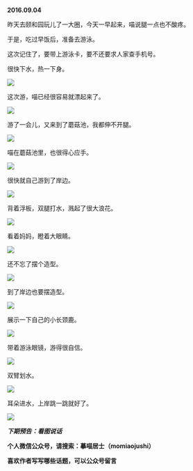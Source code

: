 
          
            
**2016.09.04**

昨天去颐和园玩儿了一大圈，今天一早起来，喵说腿一点也不酸疼。

于是，吃过早饭后，准备去游泳。

这次记住了，要带上游泳卡，要不还要求人家查手机号。

很快下水，热一下身。




![](//upload-images.jianshu.io/upload_images/51001-ab17e6089bde64aa.jpg)




这次游，喵已经很容易就漂起来了。




![](//upload-images.jianshu.io/upload_images/51001-1f8732014bb839d0.jpg)




游了一会儿，又来到了蘑菇池，我都伸不开腿。




![](//upload-images.jianshu.io/upload_images/51001-55cd55f742f7383d.jpg)




喵在蘑菇池里，也很得心应手。




![](//upload-images.jianshu.io/upload_images/51001-a06a0e7b95e14184.jpg)




很快就自己游到了岸边。




![](//upload-images.jianshu.io/upload_images/51001-bece27a2a70c8e72.jpg)




背着浮板，双腿打水，溅起了很大浪花。




![](//upload-images.jianshu.io/upload_images/51001-132f1ce752d17ba0.jpg)




看着妈妈，瞪着大眼睛。




![](//upload-images.jianshu.io/upload_images/51001-ec2b872343977f7e.jpg)




还不忘了摆个造型。




![](//upload-images.jianshu.io/upload_images/51001-5e89a44d75db85d1.jpg)




到了岸边也要摆造型。




![](//upload-images.jianshu.io/upload_images/51001-f89f12549f6f0a1f.jpg)




展示一下自己的小长颈鹿。




![](//upload-images.jianshu.io/upload_images/51001-7305f7dee7a907cd.jpg)




带着游泳眼镜，游得很自信。




![](//upload-images.jianshu.io/upload_images/51001-cedfe826af60b99a.jpg)




双臂划水。




![](//upload-images.jianshu.io/upload_images/51001-6e7a372fbdcdc5d2.jpg)




耳朵进水，上岸跳一跳就好了。




![](//upload-images.jianshu.io/upload_images/51001-a0d04c69aede0bbf.jpg)





***下期预告：看图说话***


**个人微信公众号，请搜索：摹喵居士（momiaojushi）**

**喜欢作者写写哪些话题，可以公众号留言**

          
        
